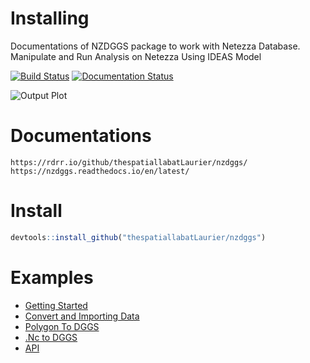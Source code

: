 
# Installing

Documentations of NZDGGS package to work with Netezza Database.
Manipulate and Run Analysis on Netezza Using IDEAS Model


[![Build Status](https://travis-ci.com/thespatiallabatLaurier/nzdggs.svg?branch=master)](https://travis-ci.com/thespatiallabatLaurier/nzdggs) [![Documentation Status](https://readthedocs.org/projects/nzdggs/badge/?version=latest)](https://nzdggs.readthedocs.io/en/latest/?badge=latest)



![Output Plot](Examples/Rplot1.png)

# Documentations


```
https://rdrr.io/github/thespatiallabatLaurier/nzdggs/
https://nzdggs.readthedocs.io/en/latest/
```

# Install

```r
devtools::install_github("thespatiallabatLaurier/nzdggs")

```

# Examples

 
- [Getting Started](https://thespatiallabatLaurier.github.io/nzdggs/Examples/GettingStarted/)
- [Convert and Importing Data](https://thespatiallabatLaurier.github.io/nzdggs/Examples/ImportData/convert_csv_to_dggs/)
- [Polygon To DGGS](https://thespatiallabatLaurier.github.io/nzdggs/Examples/ImportData/convert_polygon_to_dggs/)
- [.Nc to DGGS](https://thespatiallabatLaurier.github.io/nzdggs/Examples/ImportData/import_nc_file/)
- [API](https://thespatiallabatLaurier.github.io/nzdggs/)

